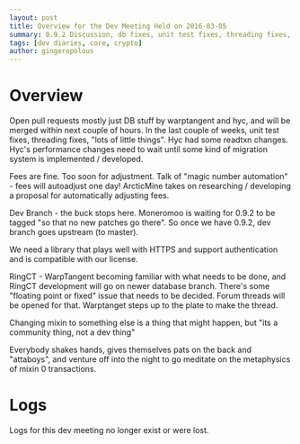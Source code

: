 ```yaml
---
layout: post
title: Overview for the Dev Meeting Held on 2016-03-05
summary: 0.9.2 Discussion, db fixes, unit test fixes, threading fixes, RingCT development discussion.
tags: [dev diaries, core, crypto]
author: gingeropolous
---
```


# Overview

Open pull requests mostly just DB stuff by warptangent and hyc, and will be merged within next couple of hours. In the last couple of weeks, unit test fixes, threading fixes, "lots of little things". Hyc had some readtxn changes. Hyc's performance changes need to wait until some kind of migration system is implemented / developed.

Fees are fine. Too soon for adjustment. Talk of "magic number automation" - fees will autoadjust one day! ArcticMine takes on researching / developing a proposal for automatically adjusting fees.

Dev Branch - the buck stops here. Moneromoo is waiting for 0.9.2 to be tagged "so that no new patches go there". So once we have 0.9.2, dev branch goes upstream (to master).

We need a library that plays well with HTTPS and support authentication and is compatible with our license.

RingCT - WarpTangent becoming familiar with what needs to be done, and RingCT development will go on newer database branch. There's some "floating point or fixed" issue that needs to be decided. Forum threads will be opened for that. Warptanget steps up to the plate to make the thread.

Changing mixin to something else is a thing that might happen, but "its a community thing, not a dev thing"

Everybody shakes hands, gives themselves pats on the back and "attaboys", and venture off into the night to go meditate on the metaphysics of mixin 0 transactions.

# Logs

Logs for this dev meeting no longer exist or were lost.
